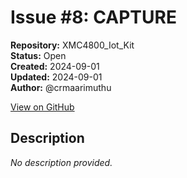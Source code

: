 # Issue #8: CAPTURE

**Repository:** XMC4800_Iot_Kit  
**Status:** Open  
**Created:** 2024-09-01  
**Updated:** 2024-09-01  
**Author:** @crmaarimuthu  

[View on GitHub](https://github.com/Simtestlab/XMC4800_Iot_Kit/issues/8)

## Description

*No description provided.*